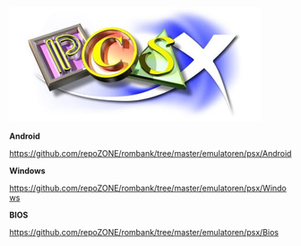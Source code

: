 ![alt text][logo]

[logo]: Docs/logo.jpg

<b>Android</b>

https://github.com/repoZONE/rombank/tree/master/emulatoren/psx/Android

<b>Windows</b>

https://github.com/repoZONE/rombank/tree/master/emulatoren/psx/Windows

<b>BIOS</b>

https://github.com/repoZONE/rombank/tree/master/emulatoren/psx/Bios
